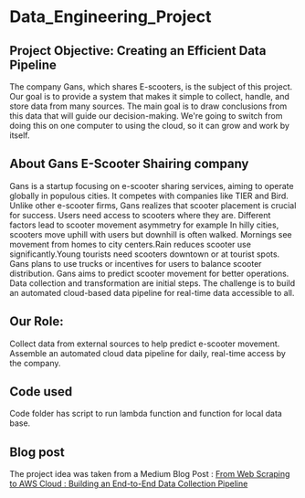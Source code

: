 # Data_Engineering_Project
## Project Objective: Creating an Efficient Data Pipeline
The company Gans, which shares E-scooters, is the subject of this project.
Our goal is to provide a system that makes it simple to collect, handle, and store data from many sources.
The main goal is to draw conclusions from this data that will guide our decision-making.
We're going to switch from doing this on one computer to using the cloud, so it can grow and work by itself.

## About Gans E-Scooter Shairing company
Gans is a startup focusing on e-scooter sharing services, aiming to operate globally in populous cities. It competes with companies like TIER and Bird.
Unlike other e-scooter firms, Gans realizes that scooter placement is crucial for success. Users need access to scooters where they are. 
Different factors lead to scooter movement asymmetry for example In hilly cities, scooters move uphill with users but downhill is often walked.
Mornings see movement from homes to city centers.Rain reduces scooter use significantly.Young tourists need scooters downtown or at tourist spots. 
Gans plans to use trucks or incentives for users to balance scooter distribution.
Gans aims to predict scooter movement for better operations. Data collection and transformation are initial steps. 
The challenge is to build an automated cloud-based data pipeline for real-time data accessible to all.

## Our Role: 
Collect data from external sources to help predict e-scooter movement. Assemble an automated cloud data pipeline for daily, real-time access by the company.

## Code used 
Code folder has script to run lambda function  and function for local data base.

## Blog post 
The project idea was taken from a Medium Blog Post : [From Web Scraping to AWS Cloud : Building an End-to-End Data Collection Pipeline](https://medium.com/@shandilya90apoorva/from-web-scraping-to-aws-cloud-building-an-end-to-end-data-collection-pipeline-bb6172d5daa8)
